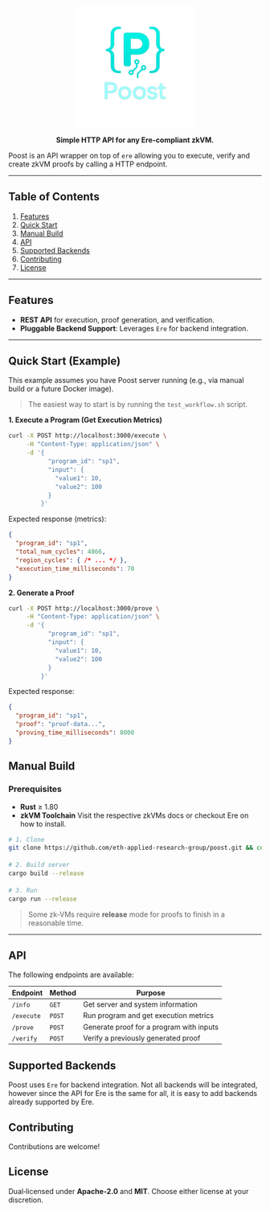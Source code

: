 
<p align="center">
  <img src="assets/logo.png" width="240" alt="Poost logo" />
</p>

<p align="center"><b>Simple HTTP API for any Ere-compliant zkVM.</b></p>

Poost is an API wrapper on top of `ere` allowing you to execute, verify and create zkVM proofs by calling a HTTP endpoint.

---

## Table of Contents

1. [Features](#features)
2. [Quick Start](#quick-start-example)
3. [Manual Build](#manual-build)
4. [API](#api)
5. [Supported Backends](#supported-backends)
6. [Contributing](#contributing)
7. [License](#license)

---

## Features

* **REST API** for execution, proof generation, and verification.
* **Pluggable Backend Support**: Leverages `Ere` for backend integration.

---

## Quick Start (Example)

This example assumes you have Poost server running (e.g., via manual build or a future Docker image).

> The easiest way to start is by running the `test_workflow.sh` script.

**1. Execute a Program (Get Execution Metrics)**

```bash
curl -X POST http://localhost:3000/execute \
     -H "Content-Type: application/json" \
     -d '{
           "program_id": "sp1",
           "input": {
             "value1": 10,
             "value2": 100
           }
         }'
```

Expected response (metrics):

```json
{
  "program_id": "sp1",
  "total_num_cycles": 4866,
  "region_cycles": { /* ... */ },
  "execution_time_milliseconds": 70
}
```

**2. Generate a Proof**

```bash
curl -X POST http://localhost:3000/prove \
     -H "Content-Type: application/json" \
     -d '{
           "program_id": "sp1",
           "input": {
             "value1": 10,
             "value2": 100
           }
         }'
```

Expected response:

```json
{
  "program_id": "sp1",
  "proof": "proof-data...",
  "proving_time_milliseconds": 8000
}
```

## Manual Build

### Prerequisites

* **Rust** ≥ 1.80
* **zkVM Toolchain** Visit the respective zkVMs docs or checkout Ere on how to install.

```bash
# 1. Clone
git clone https://github.com/eth-applied-research-group/poost.git && cd poost

# 2. Build server
cargo build --release

# 3. Run
cargo run --release
```

> Some zk‑VMs require **release** mode for proofs to finish in a reasonable time.

---

## API

The following endpoints are available:

| Endpoint   | Method | Purpose                                     |
|------------|--------|---------------------------------------------|
| `/info`    | `GET`  | Get server and system information           |
| `/execute` | `POST` | Run program and get execution metrics       |
| `/prove`   | `POST` | Generate proof for a program with inputs    |
| `/verify`  | `POST` | Verify a previously generated proof         |

## Supported Backends

Poost uses `Ere` for backend integration. Not all backends will be integrated, however since the API for Ere is the same for all, it is easy to add backends already supported by Ere.

## Contributing

Contributions are welcome!

## License

Dual‑licensed under **Apache‑2.0** and **MIT**. Choose either license at your discretion.
